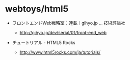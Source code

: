 webtoys/html5
=======

* フロントエンドWeb戦略室：連載｜gihyo.jp … 技術評論社
    * http://gihyo.jp/dev/serial/01/front-end_web

* チュートリアル - HTML5 Rocks
    * http://www.html5rocks.com/ja/tutorials/
